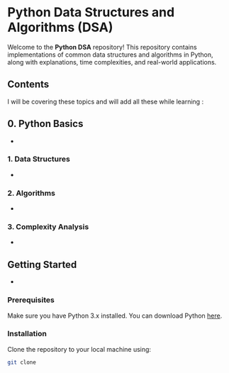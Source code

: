 # Python Data Structures and Algorithms (DSA)

Welcome to the **Python DSA** repository! This repository contains implementations of common data structures and algorithms in Python, along with explanations, time complexities, and real-world applications.

## Contents

I will be covering these topics and will add all these while learning :

## 0. Python Basics
- 
### 1. Data Structures
-
### 2. Algorithms
-
### 3. Complexity Analysis
-
## Getting Started
- 
### Prerequisites
Make sure you have Python 3.x installed. You can download Python [here](https://www.python.org/downloads/).

### Installation
Clone the repository to your local machine using:
```bash
git clone 

